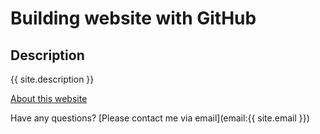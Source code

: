 # Building website with GitHub

## Description
{{ site.description }}

[About this website](about.md)

Have any questions? [Please contact me via email](email:{{ site.email }})
